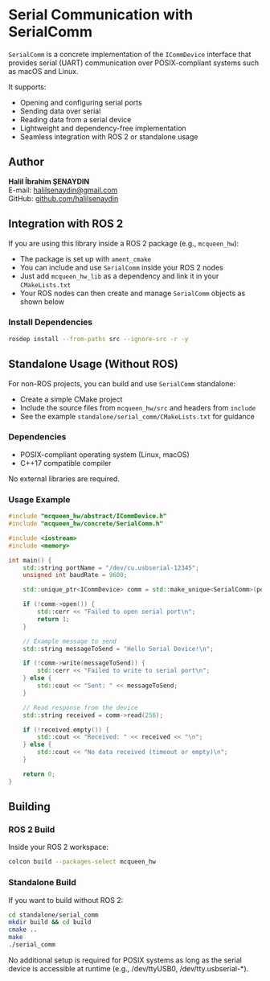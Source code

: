 # Serial Communication with SerialComm

`SerialComm` is a concrete implementation of the `ICommDevice` interface that provides serial (UART) communication over POSIX-compliant systems such as macOS and Linux.

It supports:

- Opening and configuring serial ports
- Sending data over serial
- Reading data from a serial device
- Lightweight and dependency-free implementation
- Seamless integration with ROS 2 or standalone usage

## Author

**Halil İbrahim ŞENAYDIN**  
E-mail: halilsenaydin@gmail.com  
GitHub: [github.com/halilsenaydin](https://github.com/halilsenaydin)

## Integration with ROS 2

If you are using this library inside a ROS 2 package (e.g., `mcqueen_hw`):

- The package is set up with `ament_cmake`
- You can include and use `SerialComm` inside your ROS 2 nodes
- Just add `mcqueen_hw_lib` as a dependency and link it in your `CMakeLists.txt`
- Your ROS nodes can then create and manage `SerialComm` objects as shown below

### Install Dependencies

```bash
rosdep install --from-paths src --ignore-src -r -y
```

## Standalone Usage (Without ROS)

For non-ROS projects, you can build and use `SerialComm` standalone:

- Create a simple CMake project
- Include the source files from `mcqueen_hw/src` and headers from `include`
- See the example `standalone/serial_comm/CMakeLists.txt` for guidance

### Dependencies

- POSIX-compliant operating system (Linux, macOS)
- C++17 compatible compiler

No external libraries are required.

### Usage Example

```cpp
#include "mcqueen_hw/abstract/ICommDevice.h"
#include "mcqueen_hw/concrete/SerialComm.h"

#include <iostream>
#include <memory>

int main() {
    std::string portName = "/dev/cu.usbserial-12345";
    unsigned int baudRate = 9600;

    std::unique_ptr<ICommDevice> comm = std::make_unique<SerialComm>(portName, baudRate);

    if (!comm->open()) {
        std::cerr << "Failed to open serial port\n";
        return 1;
    }

    // Example message to send
    std::string messageToSend = "Hello Serial Device!\n";

    if (!comm->write(messageToSend)) {
        std::cerr << "Failed to write to serial port\n";
    } else {
        std::cout << "Sent: " << messageToSend;
    }

    // Read response from the device
    std::string received = comm->read(256);

    if (!received.empty()) {
        std::cout << "Received: " << received << "\n";
    } else {
        std::cout << "No data received (timeout or empty)\n";
    }

    return 0;
}
```

## Building

### ROS 2 Build

Inside your ROS 2 workspace:

```bash
colcon build --packages-select mcqueen_hw
```

### Standalone Build

If you want to build without ROS 2:

```bash
cd standalone/serial_comm
mkdir build && cd build
cmake ..
make
./serial_comm
```

No additional setup is required for POSIX systems as long as the serial device is accessible at runtime (e.g., /dev/ttyUSB0, /dev/tty.usbserial-\*).
